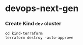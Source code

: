 # devops-next-gen

### Create Kind `dev` cluster
```
cd kind-terraform
terraform destroy -auto-approve
```